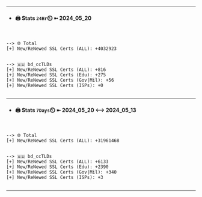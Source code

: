 

---
- #### 🖨️ **Stats** `24Hr`⏲️ ➼ 2024_05_20
```console


--> 🌐 Total
[+] New/ReNewed SSL Certs (ALL): +4032923


--> 🇧🇩 bd_ccTLDs
[+] New/ReNewed SSL Certs (ALL): +816
[+] New/ReNewed SSL Certs (Edu): +275
[+] New/ReNewed SSL Certs (Gov|Mil): +56
[+] New/ReNewed SSL Certs (ISPs): +0


```

---
- #### 🖨️ **Stats** `7Days`⏲️ ➼ 2024_05_20 <--> 2024_05_13
```console


--> 🌐 Total
[+] New/ReNewed SSL Certs (ALL): +31961468


--> 🇧🇩 bd_ccTLDs
[+] New/ReNewed SSL Certs (ALL): +6133
[+] New/ReNewed SSL Certs (Edu): +2390
[+] New/ReNewed SSL Certs (Gov|Mil): +340
[+] New/ReNewed SSL Certs (ISPs): +3


```

---

